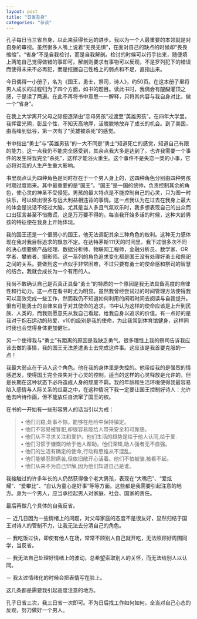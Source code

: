 ```yaml
---
layout: post
title: "日省吾身"
categories: "杂谈"
---
```

孔子每日当三省自身，以此来获得长远的进步。我以为一个人最重要的本领就是对自身的审视。虽然很多人嘴上说着“无畏无惧”，在面对自己的缺点的时候却“畏畏缩缩”。“省身”不是自我检讨，而是自我解剖。检讨的时候可以行手拈来，随便填上两笔自己觉得做错的事即可。解剖则要求有事物可以反观，不是罗列犯下的错误而使得未来不必再犯，而是挖掘自己性格上的弱点和不足，直指出来。

今日偶得一小册子，名为《国王，勇士，祭司，诗人》，约50页。在这本册子里将男人成长的过程归为了四个方面，如书的题目。读此书时，我偶会有醍醐灌顶之感，于是读了两遍。在此不再将书中意思一一解释，只将其内容与我自身对比，做一个“省身”。

在我上大学离开父母之际便逐渐由“恋母男孩”过渡至“英雄男孩”。在四年大学里，我挥霍光阴，彰显个性，不知天高地厚，活脱脱地放弃了成长的机会。到了美国，由高峰到低谷，第一次有了“英雄被杀死”的感觉。

书中指出“勇士”与“英雄男孩”的一大不同是“勇士”知道死亡的感觉，知道自己有限的能力。这一点我仍不能完全感受到，其余点我大多是达到了。也许我需要一个事件的发生将我完全“杀死”，这样才能浴火重生。这个事件不是失恋一类的小事，它必将对我的人生产生重大影响。

书里观点认为四种角色是同时存在于一个男人身上的，这四种角色分别由四种男孩时期过度而来。其中最重要的是“国王”。“国王”是一国的统帅，负责控制其余的角色，使心灵的神圣不受侵犯。男孩的最大特点是不能控制自己的心灵，只为图一时快乐，可以做出很多与远大利益相违背的事情。这一点我认为在过去在我身上最大的体会是说话不经过大脑，尤其是当人多且气氛欢乐时，我多想表现自己的出众而口出狂言甚至不惜撒谎，这是万万要不得的。每当我开始多话的时候，这种大龄男孩的特征便在我身上开始体现。

我的国王还是一个很弱小的国王，他无法调配其余三种角色的权利。这种无力感体现在我对我目标追求的飘忽不定。在达特茅斯111天的时间里，我下过很多次不同的决心想要做产品经理、数据分析师、物联网工程师，金融分析员、数学家、OR学者、攀岩者、摄影师。这一系列的角色追求变化都是国王没有处理好勇士和祭祀之间的关系。要做到这一点似乎非常困难，不过只要有勇士的使命感和祭司的智慧的结合，我就会成长为一个有用的人。

我尚不敢确认自己是否真正具备“勇士”的特质的一个原因是我无法具备高度的自律性和行动力。这一点在看书时尤为明显。虽然我曾经尝试过的时间管理方法使得我可以高效完成一些工作，然而我仍不知道如何利用的闲暇时间去阅读与自我提升。很有可能勇士的自律来自于对其使命的追求。书中认为这样的使命应该是上升到民族、人类的，而我则愿意先从我自己看起，给我自身以追求的价值。有一点好的是我对于抱石运动的热爱，v10的级别是我的使命，为此我常到体育馆健身，这样同时我也会觉得身体更加健壮。

另一个使得我与“勇士”有距离的原因是我缺乏勇气。很多理性上我的祭司告诉我应该去做的事情，我的国王无法差遣勇士去完成这件事。这应该是我首要克服的一点！

我最大弱点在于诗人这个角色。他在我的身体里是失控的。他带给我的是强烈的情感迸发，使得国王完全丧失对于心灵的控制。适当的这样的心灵释放是允许的，但是长期在这种状态下必将造成人身的颓废不羁。我的年龄和生活环境使得我最容易陷入感情与人际关系的瓜葛之中，在这种情况下我一定要让国王控制好诗人：允许他去吟诗作画，但不能放任自流窜了国王的权。

在书的一开始有一些形容男人的话当引以为戒：

>• 他们沉稳,处事不惊。能够在危险中保持镇定。  • 他们不容易被冒犯,却很容易能给人带来安全和可靠感。  • 他们从不寻求关注和爱护。他们生活的趋势是给于他人认同,给于爱.  
• 他们习惯于慷慨的给于他人帮助。他们深知,助人强者无不自强。  • 他们的生活有确定的使命,行动和思维从不混乱。  • 他们能够忍耐痛苦,但依旧敞开心活着。他们不怕被骗,被看不起。  • 他们从来不为自己辩解,因为他们知道自己是谁。  
我接触过的许多年长的人仍然获得像个老大男孩，表现在“大嘴巴”、“爱炫耀”、“爱攀比”、“自认为童心是好事”等等方面。这些都是我需要引起注意的地方。身为一个男人，应当承担起男人对家庭、社会、国家的责任。
最后再做几个具体的自我反省。
－ 近几日因为一些情绪上的问题，对父母家庭的态度不是很友好，显然归结于国王对诗人的管制不力，让我无法去分清自己的角色。
－ 我吃饭过快，即使有他人在场，常常不顾别人自己就开吃，无法照顾好周围同学，当反省。
－ 我无法自己处理好情绪上的波动，总希望索取别人的关怀，而无法给别人以认同。
－ 我太过情绪化的时候会把表情写在脸上。
这几条都是需要我引起高度注意的地方。
孔子日省三次，我三日省一次即可。不为日后找工作如何如何，全当对自己心态的反观，努力做好一个男人。
